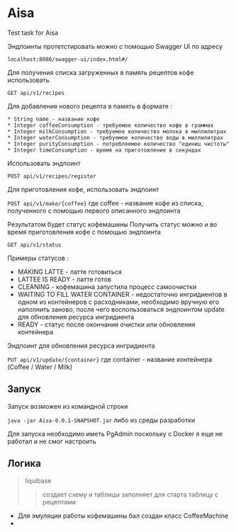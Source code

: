 # Aisa

Test task for Aisa

Эндпоинты протетстировать можно с помощью Swagger UI по адресу 

`localhost:8080/swagger-ui/index.html#/`
  
Для получения списка загруженных в память рецептов кофе использовать
  
`GET api/v1/recipes`

Для добавления нового рецепта в память в формате : 

```
* String name - название кофе
* Integer coffeeConsumption - требуемое количество кофе в граммах
* Integer milkConsumption - требуемое количество молока в миллилитрах
* Integer waterConsumption - требуемое количество воды в миллилитрах
* Integer purityConsumption - потребляемое количество "единиц чистоты"
* Integer timeConsumption - время на приготовление в секундах
```

Использовать эндпоинт

`POST api/v1/recipes/register`

Для приготовления кофе, использовать эндпоинт

`POST api/v1/make/{coffee}`
где coffee - название кофе из списка, полученного с помощью первого описанного эндпоинта

Результатом будет статус кофемашины
Получить статус можно и во время приготовления кофе с помощью эндпоинта 

`GET api/v1/status`

Примеры статусов :
* MAKING LATTE - латте готовиться
* LATTEE IS READY - латте готов
* CLEANING - кофемашина запустила процесс самоочистки
* WAITING TO FILL WATER CONTAINER - недостаточно ингридиентов в одном из контейнеров с расходниками, необходимо вручную его наполнить заново, после чего воспользоваться эндпоинтом update для обновления ресурса ингридиента
* READY - статус после окончания очистки или обновления контейнера

Эндпоинт для обновления ресурса ингридиента 

`PUT api/v1/update/{container}`
где container - название контейнера (Coffee / Water / Milk)

## Запуск

Запуск возможен из командной строки 

`java -jar Aisa-0.0.1-SNAPSHOT.jar`
 либо из среды разработки

Для запуска необходимо иметь PgAdmin поскольку с Docker я еще не работал и не смог настроить

## Логика

> liquibase 
>> создает схему и таблицы
>>  заполняет для старта таблицу с рецептами
* Для эмуляции работы кофемашины бал создан класс CoffeeMachine
* 
